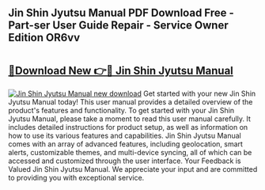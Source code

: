 ## Jin Shin Jyutsu Manual PDF Download Free - Part-ser User Guide Repair - Service Owner Edition OR6vv

# <h2><a href="http://bc26623.oget.top/?id=Jin+Shin+Jyutsu+Manual">🔗Download New 👉🔴 Jin Shin Jyutsu Manual</a></h2>

[![Jin Shin Jyutsu Manual new download](https://i.imgur.com/5g1atiW.png)](http://bc26623.oget.top/?id=Jin+Shin+Jyutsu+Manual)
Get started with your new Jin Shin Jyutsu Manual today! This user manual provides a detailed overview of the product's features and functionality. To get started with your Jin Shin Jyutsu Manual, please take a moment to read this user manual carefully. It includes detailed instructions for product setup, as well as information on how to use its various features and capabilities. Jin Shin Jyutsu Manual comes with an array of advanced features, including geolocation, smart alerts, customizable themes, and multi-device syncing, all of which can be accessed and customized through the user interface. Your Feedback is Valued Jin Shin Jyutsu Manual. We appreciate your input and are committed to providing you with exceptional service.
